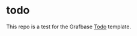 # todo

This repo is a test for the Grafbase [Todo](https://github.com/grafbase/grafbase/tree/main/templates/todo) template.
